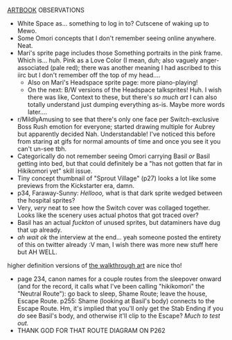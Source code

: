 [ARTBOOK](https://archive.org/details/omori-artbook/) OBSERVATIONS
- White Space as... something to log in to? Cutscene of waking up to Mewo.
- Some Omori concepts that I don't remember seeing online anywhere. Neat.
- Mari's sprite page includes those Something portraits in the pink frame. Which is... huh. Pink as a Love Color (I mean, duh; also vaguely anger-associated (pale red); there was another meaning I had ascribed to this iirc but I don't remember off the top of my head....
	- Also on Mari's Headspace sprite page: more piano-playing!
	- On the next: B/W versions of the Headspace talksprites! Huh. I wish there was like, Context to these, but there's *so much art* I can also totally understand just dumping everything as-is. Maybe more words later....
- r/MildlyAmusing to see that there's only one face per Switch-exclusive Boss Rush emotion for everyone; started drawing multiple for Aubrey but apparently decided Nah. Understandable! I've noticed this before from staring at gifs for normal amounts of time and once you see it you can't un-see tbh.
- Categorically do not remember seeing Omori carrying Basil *or* Basil getting into bed, but that could definitely be a "has not gotten that far in Hikikomori yet" skill issue.
- Tiny concept thumbnail of "Sprout Village" (p27) looks a lot like some previews from the Kickstarter era, damn.
- p34, Faraway-Sunny: *Hellooo,* what is that dark sprite wedged between the hospital sprites?
- Very, *very* neat to see how the Switch cover was collaged together. Looks like the scenery uses actual photos that got traced over?
- Basil has an actual *fuckton* of unused sprites, but dataminers have dug that up already.
- *ah wait ok* the interview at the end... yeah someone posted the entirety of this on twitter already :V man, I wish there was more new stuff here but AH WELL.

higher definition versions of [the walkthrough art](https://archive.org/details/omori-walkthrough) are nice tho!
- page 234, canon names for a couple routes from the sleepover onward (and for the record, it calls what I've been calling "hikikomori" the "Neutral Route"): go back to sleep, Shame Route; leave the house, Escape Route. p255: Shame (looking at Basil's body) connects to the Escape Route. Hm, it's implied that you'll only get the Stab Ending if you *do* see Basil's body, and otherwise it'll clip to the Escape? *Much to test out.*
- THANK GOD FOR THAT ROUTE DIAGRAM ON P262